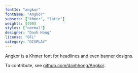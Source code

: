 ```yaml
---
fontId: "angkor"
fontName: "Angkor"
subsets: ["khmer", "latin"]
weights: [400]
styles: ["normal"]
designer: "Danh Hong"
license: "OFL"
category: "DISPLAY"
---
```


<p>
Angkor is a Khmer font for headlines and even banner designs.
</p>
<p>
To contribute, see <a href="https://github.com/danhhong/Angkor">github.com/danhhong/Angkor</a>.
</p>
